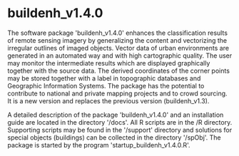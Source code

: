 # buildenh_v1.4.0
The software package 'buildenh_v1.4.0' enhances the classification results of remote sensing imagery by generalizing the content and vectorizing the irregular outlines of imaged objects. Vector data of urban environments are generated in an automated way and with high cartographic quality. The user may monitor the intermediate results which are displayed graphically together with the source data. The derived coordinates of the corner points may be stored together with a label in topographic databases and Geographic Information Systems. The package has the potential to contribute to national and private mapping projects and to crowd sourcing. It is a new version and replaces the previous version (buildenh_v1.3). 

A detailed description of the package 'buildenh_v1.4.0' and an installation guide are located in the directory '/docs'. All R scripts are in the /R directory. Supporting scripts may be found in the '/support' directory and solutions for special objects (buildings) can be collected in the directory '/spObj'. The package is started by the program 'startup_buildenh_v1.4.0.R'.  
